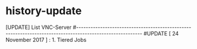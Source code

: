 # history-update
[UPDATE] List VNC-Server 
#---------------------------------------------------------------------------------------------------------
  #UPDATE [ 24 November 2017 ] :
    1. Tiered Jobs 
